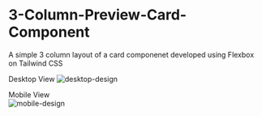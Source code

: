 # 3-Column-Preview-Card-Component
A simple 3 column layout of a card componenet developed using Flexbox on Tailwind CSS

Desktop View
![desktop-design](https://user-images.githubusercontent.com/66555967/124096184-fae1d680-da77-11eb-97c2-8c31f8fc48c9.jpg)

Mobile View <br>
![mobile-design](https://user-images.githubusercontent.com/66555967/124096248-092ff280-da78-11eb-97d2-ca984b60437e.jpg)

